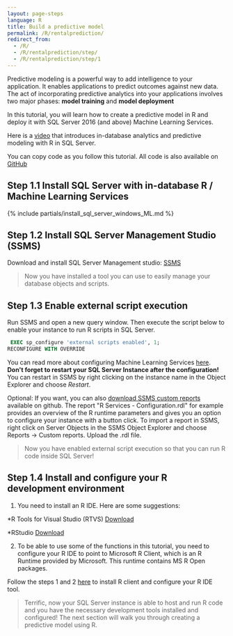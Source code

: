 ```yaml
---
layout: page-steps
language: R
title: Build a predictive model
permalink: /R/rentalprediction/
redirect_from:
  - /R/
  - /R/rentalprediction/step/
  - /R/rentalprediction/step/1
---  
```



Predictive modeling is a powerful way to add intelligence to your application. It enables applications to predict outcomes against new data. The act of incorporating predictive analytics into your applications involves two major phases: **model training** and **model deployment**

In this tutorial, you will learn how to create a predictive model in R and deploy it with SQL Server 2016 (and above) Machine Learning Services.

Here is a [video](https://www.youtube.com/watch?v=YCyj9cdi4Nk&feature=youtu.be) that introduces in-database analytics and predictive modeling with R in SQL Server.

You can copy code as you follow this tutorial. All code is also available on [GitHub](https://github.com/NelGson/sql-server-samples/tree/master/samples/features/r-services/getting-started/rental-prediction)

## Step 1.1 Install SQL Server with in-database R / Machine Learning Services
{% include partials/install_sql_server_windows_ML.md %}

## Step 1.2 Install SQL Server Management Studio (SSMS)
Download and install SQL Server Management studio: [SSMS](https://msdn.microsoft.com/en-us/library/mt238290.aspx)

>Now you have installed a tool you can use to easily manage your database objects and scripts.

## Step 1.3 Enable external script execution              
Run SSMS and open a new query window. Then execute the script below to enable your instance to run R scripts in SQL Server.

```sql
 EXEC sp_configure 'external scripts enabled', 1;
RECONFIGURE WITH OVERRIDE
```
You can read more about configuring Machine Learning Services [here](https://docs.microsoft.com/en-us/sql/advanced-analytics/r-services/set-up-sql-server-r-services-in-database).
**Don't forget to restart your SQL Server Instance after the configuration!** You can restart in SSMS by right clicking on the instance name in the Object Explorer and choose *Restart*.
 
Optional: If you want, you can also [download SSMS custom reports](https://github.com/Microsoft/sql-server-samples/blob/master/samples/features/r-services/ssms-custom-reports/R%20Services%20-%20Configuration.rdl) available on github. 
The report "R Services - Configuration.rdl" for example provides an overview of the R runtime parameters and gives you an option to configure your instance with a button click.
To import a report in SSMS, right click on Server Objects in the SSMS Object Explorer and choose Reports -> Custom reports. Upload the .rdl file.

>Now you have enabled external script execution so that you can run R code inside SQL Server!

## Step 1.4 Install and configure your R development environment   
1. You need to install an R IDE. Here are some suggestions:

*R Tools for Visual Studio (RTVS) [Download](https://www.visualstudio.com/vs/rtvs)

*RStudio [Download](https://www.rstudio.com)

2. To be able to use some of the functions in this tutorial, you need to configure your R IDE to point to Microsoft R Client, which is an R Runtime provided by Microsoft. This runtime contains MS R Open packages.

Follow the steps 1 and 2 [here](https://msdn.microsoft.com/en-us/microsoft-r/r-client-get-started#configure-ide) to install R client and configure your R IDE tool.

>Terrific, now your SQL Server instance is able to host and run R code and you have the necessary development tools installed and configured! 
The next section will walk you through creating a predictive model using R.
    
